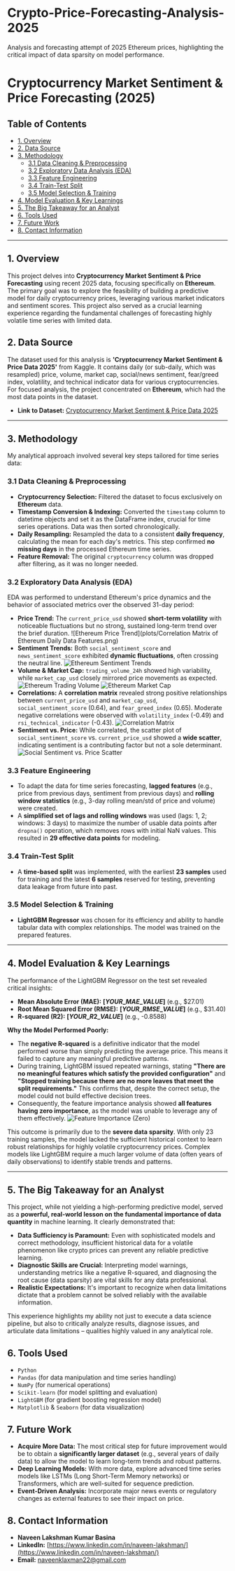 # Crypto-Price-Forecasting-Analysis-2025
Analysis and forecasting attempt of 2025 Ethereum prices, highlighting the critical impact of data sparsity on model performance.

# Cryptocurrency Market Sentiment & Price Forecasting (2025)

## Table of Contents
- [1. Overview](#1-overview)
- [2. Data Source](#2-data-source)
- [3. Methodology](#3-methodology)
    - [3.1 Data Cleaning & Preprocessing](#31-data-cleaning--preprocessing)
    - [3.2 Exploratory Data Analysis (EDA)](#32-exploratory-data-analysis-eda)
    - [3.3 Feature Engineering](#33-feature-engineering)
    - [3.4 Train-Test Split](#34-train-test-split)
    - [3.5 Model Selection & Training](#35-model-selection--training)
- [4. Model Evaluation & Key Learnings](#4-model-evaluation--key-learnings)
- [5. The Big Takeaway for an Analyst](#5-the-big-takeaway-for-an-analyst)
- [6. Tools Used](#6-tools-used)
- [7. Future Work](#7-future-work)
- [8. Contact Information](#8-contact-information)

---

## 1. Overview

This project delves into **Cryptocurrency Market Sentiment & Price Forecasting** using recent 2025 data, focusing specifically on **Ethereum**. The primary goal was to explore the feasibility of building a predictive model for daily cryptocurrency prices, leveraging various market indicators and sentiment scores. This project also served as a crucial learning experience regarding the fundamental challenges of forecasting highly volatile time series with limited data.

## 2. Data Source

The dataset used for this analysis is **'Cryptocurrency Market Sentiment & Price Data 2025'** from Kaggle. It contains daily (or sub-daily, which was resampled) price, volume, market cap, social/news sentiment, fear/greed index, volatility, and technical indicator data for various cryptocurrencies. For focused analysis, the project concentrated on **Ethereum**, which had the most data points in the dataset.

* **Link to Dataset:** [Cryptocurrency Market Sentiment & Price Data 2025](https://www.kaggle.com/datasets/pratyushpuri/crypto-market-sentiment-and-price-dataset-2025)

---

## 3. Methodology

My analytical approach involved several key steps tailored for time series data:

### 3.1 Data Cleaning & Preprocessing

* **Cryptocurrency Selection:** Filtered the dataset to focus exclusively on **Ethereum** data.
* **Timestamp Conversion & Indexing:** Converted the `timestamp` column to datetime objects and set it as the DataFrame index, crucial for time series operations. Data was then sorted chronologically.
* **Daily Resampling:** Resampled the data to a consistent **daily frequency**, calculating the mean for each day's metrics. This step confirmed **no missing days** in the processed Ethereum time series.
* **Feature Removal:** The original `cryptocurrency` column was dropped after filtering, as it was no longer needed.

### 3.2 Exploratory Data Analysis (EDA)

EDA was performed to understand Ethereum's price dynamics and the behavior of associated metrics over the observed 31-day period:

* **Price Trend:** The `current_price_usd` showed **short-term volatility** with noticeable fluctuations but no strong, sustained long-term trend over the brief duration.
    ![Ethereum Price Trend](plots/Correlation Matrix of Ethereum Daily Data Features.png)
* **Sentiment Trends:** Both `social_sentiment_score` and `news_sentiment_score` exhibited **dynamic fluctuations**, often crossing the neutral line.
    ![Ethereum Sentiment Trends](plots/[YOUR_SENTIMENT_TRENDS_PLOT_FILENAME].png)
* **Volume & Market Cap:** `trading_volume_24h` showed high variability, while `market_cap_usd` closely mirrored price movements as expected.
    ![Ethereum Trading Volume](plots/[YOUR_VOLUME_PLOT_FILENAME].png)
    ![Ethereum Market Cap](plots/[YOUR_MARKET_CAP_PLOT_FILENAME].png)
* **Correlations:** A **correlation matrix** revealed strong positive relationships between `current_price_usd` and `market_cap_usd`, `social_sentiment_score` (0.64), and `fear_greed_index` (0.65). Moderate negative correlations were observed with `volatility_index` (-0.49) and `rsi_technical_indicator` (-0.43).
    ![Correlation Matrix](plots/[YOUR_CORRELATION_MATRIX_PLOT_FILENAME].png)
* **Sentiment vs. Price:** While correlated, the scatter plot of `social_sentiment_score` vs. `current_price_usd` showed a **wide scatter**, indicating sentiment is a contributing factor but not a sole determinant.
    ![Social Sentiment vs. Price Scatter](plots/[YOUR_SENTIMENT_VS_PRICE_PLOT_FILENAME].png)

### 3.3 Feature Engineering

* To adapt the data for time series forecasting, **lagged features** (e.g., price from previous days, sentiment from previous days) and **rolling window statistics** (e.g., 3-day rolling mean/std of price and volume) were created.
* A **simplified set of lags and rolling windows** was used (lags: 1, 2; windows: 3 days) to maximize the number of usable data points after `dropna()` operation, which removes rows with initial NaN values. This resulted in **29 effective data points** for modeling.

### 3.4 Train-Test Split

* A **time-based split** was implemented, with the earliest **23 samples** used for training and the latest **6 samples** reserved for testing, preventing data leakage from future into past.

### 3.5 Model Selection & Training

* **LightGBM Regressor** was chosen for its efficiency and ability to handle tabular data with complex relationships. The model was trained on the prepared features.

---

## 4. Model Evaluation & Key Learnings

The performance of the LightGBM Regressor on the test set revealed critical insights:

* **Mean Absolute Error (MAE):** **$[YOUR\_MAE\_VALUE]$** (e.g., $27.01)
* **Root Mean Squared Error (RMSE):** **$[YOUR\_RMSE\_VALUE]$** (e.g., $31.40)
* **R-squared (R2):** **$[YOUR\_R2\_VALUE]$** (e.g., -0.8588)

**Why the Model Performed Poorly:**

* The **negative R-squared** is a definitive indicator that the model performed worse than simply predicting the average price. This means it failed to capture any meaningful predictive patterns.
* During training, LightGBM issued repeated warnings, stating **"There are no meaningful features which satisfy the provided configuration"** and **"Stopped training because there are no more leaves that meet the split requirements."** This confirms that, despite the correct setup, the model could not build effective decision trees.
* Consequently, the feature importance analysis showed **all features having zero importance**, as the model was unable to leverage any of them effectively.
    ![Feature Importance (Zero)](plots/[YOUR_ZERO_IMPORTANCE_PLOT_FILENAME].png)

This outcome is primarily due to the **severe data sparsity**. With only 23 training samples, the model lacked the sufficient historical context to learn robust relationships for highly volatile cryptocurrency prices. Complex models like LightGBM require a much larger volume of data (often years of daily observations) to identify stable trends and patterns.

---

## 5. The Big Takeaway for an Analyst

This project, while not yielding a high-performing predictive model, served as a **powerful, real-world lesson on the fundamental importance of data quantity** in machine learning. It clearly demonstrated that:

* **Data Sufficiency is Paramount:** Even with sophisticated models and correct methodology, insufficient historical data for a volatile phenomenon like crypto prices can prevent any reliable predictive learning.
* **Diagnostic Skills are Crucial:** Interpreting model warnings, understanding metrics like a negative R-squared, and diagnosing the root cause (data sparsity) are vital skills for any data professional.
* **Realistic Expectations:** It's important to recognize when data limitations dictate that a problem cannot be solved reliably with the available information.

This experience highlights my ability not just to execute a data science pipeline, but also to critically analyze results, diagnose issues, and articulate data limitations – qualities highly valued in any analytical role.

## 6. Tools Used

* `Python`
* `Pandas` (for data manipulation and time series handling)
* `NumPy` (for numerical operations)
* `Scikit-learn` (for model splitting and evaluation)
* `LightGBM` (for gradient boosting regression model)
* `Matplotlib` & `Seaborn` (for data visualization)

## 7. Future Work

* **Acquire More Data:** The most critical step for future improvement would be to obtain a **significantly larger dataset** (e.g., several years of daily data) to allow the model to learn long-term trends and robust patterns.
* **Deep Learning Models:** With more data, explore advanced time series models like LSTMs (Long Short-Term Memory networks) or Transformers, which are well-suited for sequence prediction.
* **Event-Driven Analysis:** Incorporate major news events or regulatory changes as external features to see their impact on price.

## 8. Contact Information

* **Naveen Lakshman Kumar Basina**
* **LinkedIn:** [https://www.linkedin.com/in/naveen-lakshman/](https://www.linkedin.com/in/naveen-lakshman/)
* **Email:** [naveenklaxman22@gmail.com](mailto:naveenklaxman22@gmail.com)
